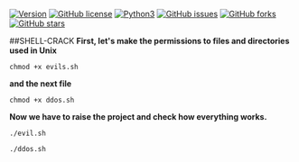 [![Version](https://img.shields.io/badge/version-1.3.3-red.svg)]() [![GitHub license](https://img.shields.io/github/license/BlacksCrows/Hell-Shell.svg)](https://github.com/BlacksCrows/Hell-Shell/blob/master/LICENSE) [![Python3](https://img.shields.io/badge/python-3.8.5-green.svg)]()
[![GitHub issues](https://img.shields.io/github/issues/BlacksCrows/Hell-Shell.svg)](https://github.com/BlacksCrows/Hell-Shell/issues)
[![GitHub forks](https://img.shields.io/github/forks/BlacksCrows/Hell-Shell.svg)](https://github.com/BlacksCrows/Hell-Shell/network)
[![GitHub stars](https://img.shields.io/github/stars/BlacksCrows/Hell-Shell.svg)](https://github.com/BlacksCrows/Hell-Shell/stargazers)

##SHELL-CRACK
**First, let's make the permissions to files and directories used in Unix**

```chmod +x evils.sh```

**and the next file**

```chmod +x ddos.sh```

**Now we have to raise the project and check how everything works.**
```
./evil.sh

./ddos.sh
```

